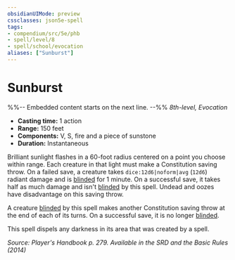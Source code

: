 ```yaml
---
obsidianUIMode: preview
cssclasses: json5e-spell
tags:
- compendium/src/5e/phb
- spell/level/8
- spell/school/evocation
aliases: ["Sunburst"]
---
```

# Sunburst
%%-- Embedded content starts on the next line. --%%
*8th-level, Evocation*  

- **Casting time:** 1 action
- **Range:** 150 feet
- **Components:** V, S, fire and a piece of sunstone
- **Duration:** Instantaneous

Brilliant sunlight flashes in a 60-foot radius centered on a point you choose within range. Each creature in that light must make a Constitution saving throw. On a failed save, a creature takes `dice:12d6|noform|avg` (`12d6`) radiant damage and is [blinded](2-Mechanics/CLI/rules/conditions.md#Blinded) for 1 minute. On a successful save, it takes half as much damage and isn't [blinded](2-Mechanics/CLI/rules/conditions.md#Blinded) by this spell. Undead and oozes have disadvantage on this saving throw.

A creature [blinded](2-Mechanics/CLI/rules/conditions.md#Blinded) by this spell makes another Constitution saving throw at the end of each of its turns. On a successful save, it is no longer [blinded](2-Mechanics/CLI/rules/conditions.md#Blinded).

This spell dispels any darkness in its area that was created by a spell.

*Source: Player's Handbook p. 279. Available in the <span title='Systems Reference Document (5.1)'>SRD</span> and the Basic Rules (2014)*